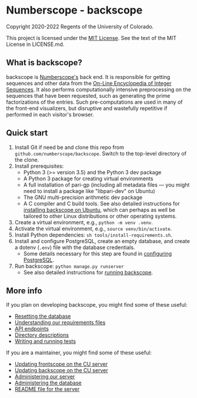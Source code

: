 # Numberscope - backscope

Copyright 2020-2022 Regents of the University of Colorado.

This project is licensed under the
[MIT License](https://opensource.org/licenses/MIT). See the text of the MIT
License in LICENSE.md.

## What is backscope?

backscope is [Numberscope's](https://numberscope.colorado.edu) back end. It is
responsible for getting sequences and other data from the
[On-Line Encyclopedia of Integer Sequences](https://oeis.org). It also
performs computationally intensive preprocessing on the sequences that have
been requested, such as generating the prime factorizations of the entries.
Such pre-computations are used in many of the front-end visualizers, but
disruptive and wastefully repetitive if performed in each visitor's browser.

## Quick start

1. Install Git if need be and clone this repo from
   `github.com/numberscope/backscope`. Switch to the top-level directory
   of the clone.
2. Install prerequisites:
   + Python 3 (>= version 3.5) and the Python 3 dev package
   + A Python 3 package for creating virtual environments
   + A full installation of pari-gp (including all metadata files — you might
     need to install a package like "libpari-dev" on Ubuntu)
   + The GNU multi-precision arithmetic dev package
   + A C compiler and C build tools.
   See also detailed instructions for
   [installing backscope on Ubuntu](doc/install-ubuntu.md), which can
   perhaps as well be tailored to other Linux distributions or other
   operating systems.
3. Create a virtual environment, e.g., `python -m venv .venv`.
4. Activate the virtual environment, e.g., `source venv/bin/activate`.
5. Install Python dependencies: `sh tools/install-requirements.sh`.
6. Install and configure PostgreSQL, create an empty database, and create
   a dotenv (`.env`) file with the database credentials.
   + Some details necessary for this step are found in
     [configuring PostgreSQL](doc/install-postgres.md).
7. Run backscope: `python manage.py runserver`
   + See also detailed instructions for
     [running backscope](doc/running-backscope.md).

## More info

If you plan on developing backscope, you might find some of these useful:

- [Resetting the database](doc/resetting-the-database.md)
- [Understanding our requirements files](doc/requirements.md)
- [API endpoints](doc/api_endpoints.md)
- [Directory descriptions](doc/directory_descriptions.md)
- [Writing and running tests](doc/tests.md)

If you are a maintainer, you might find some of these useful:

- [Updating frontscope on the CU server](doc/update-frontscope.md)
- [Updating backscope on the CU server](doc/update-backscope.md)
- [Administering our server](doc/server-administration.md)
- [Administering the database](doc/database-administration.md)
- [README file for the server](server/README.md)
